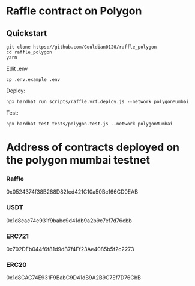 # Raffle contract on Polygon

## Quickstart
```
git clone https://github.com/Gouldian0120/raffle_polygon
cd raffle_polygon
yarn

```

Edit .env

```
cp .env.example .env

```

Deploy:

```
npx hardhat run scripts/raffle.vrf.deploy.js --network polygonMumbai

```

Test:

```
npx hardhat test tests/polygon.test.js --network polygonMumbai

```



# Address of contracts deployed on the polygon mumbai testnet

### Raffle
0x0524374f38B288D82fcd421C10a50Bc166CD0EAB

### USDT
0x1d8cac74e931f9babc9d41db9a2b9c7ef7d76cbb

### ERC721
0x702DEb044f6f81d9dB7f4Ff23Ae4085b5f2c2273

### ERC20
0x1d8CAC74E931F9BabC9D41dB9A2B9C7Ef7D76CbB